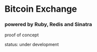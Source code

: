 # Bitcoin Exchange

### powered by Ruby, Redis and Sinatra

proof of concept

status: under development

